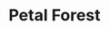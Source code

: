 ---
pid: MP160
title: Petal Forest
location_transcription: Thomas Elementry
zipcode: '19142'
outside_phl: 
neighborhood: Elmwood,Southwest Philadelphia
age: '11'
age_range: 6-13
instagram: 
image_file_name: MP_160.jpg
proposal_transcription: "//Everyone is equal//"
topic: Environment
topic_summary: '0'
type: Other No Form
keywords_other: 
credit: Cheyanne Davis
image_labels: A flower with many petals
twitter: 
facebook: 
permalink: "/monuments/mp160/"
layout: item-page
---